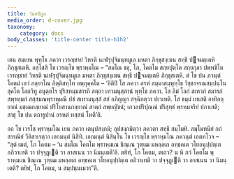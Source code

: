 ```yaml
---
title: วินยปิฏก
media_order: d-cover.jpg
taxonomy:
    category: docs
body_classes: 'title-center title-h1h2'
---
```


เตน สมเยน พุทฺโธ ภควา เวรญฺชายํ วิหรติ นเฬรุปุจิมนฺทมูเล มหตา ภิกฺขุสงฺเฆน สทฺธึ ปฺจมตฺเตหิ ภิกฺขุสเตหิ. อสฺโสสิ โข เวรญฺโช พฺราหฺมโณ – “สมโณ ขลุ, โภ, โคตโม สกฺยปุตฺโต สกฺยกุลา ปพฺพชิโต เวรญฺชายํ วิหรติ นเฬรุปุจิมนฺทมูเล มหตา ภิกฺขุสงฺเฆน สทฺธึ ปฺจมตฺเตหิ ภิกฺขุสเตหิ. ตํ โข ปน ภวนฺตํ โคตมํ เอวํ กลฺยาโณ กิตฺติสทฺโท อพฺภุคฺคโต – ‘อิติปิ โส ภควา อรหํ สมฺมาสมฺพุทฺโธ วิชฺชาจรณสมฺปนฺโน สุคโต โลกวิทู อนุตฺตโร ปุริสทมฺมสารถิ สตฺถา เทวมนุสฺสานํ พุทฺโธ ภควา. โส อิมํ โลกํ สเทวกํ สมารกํ สพฺรหฺมกํ สสฺสมณพฺราหฺมณึ ปชํ สเทวมนุสฺสํ สยํ อภิญญา สจฺฉิกตฺวา ปเวเทติ. โส ธมฺมํ เทเสติ อาทิกลฺยาณํ มชฺเฌกลฺยาณํ ปริโยสานกลฺยาณํ สาตฺถํ สพฺยญัชนํ; เกวลปริปุณฺณํ ปริสุทฺธํ พฺรหฺมจริยํ ปกาเสติ; สาธุ โข ปน ตถารูปานํ อรหตํ ทสฺสนํ โหตี’ติ.

อถ โข เวรโช พฺราหฺมโณ เยน ภควา เตนุปสงฺกมิ; อุปสงฺกมิตฺวา ภควตา สทฺธึ สมฺโมทิ. สมฺโมทนียํ กถํ สารณียํ วีติสาเรตฺวา เอกมนฺตํ นิสีทิ. เอกมนฺตํ นิสินฺโน โข เวรญฺโช พฺราหฺมโณ ภควนฺตํ เอตทโวจ – “สุตํ เมตํ, โภ โคตม – ‘น สมโณ โคตโม พฺราหฺมเณ ชิณฺเณ วุฑฺเฒ มหลฺลเก อทฺธคเต วโยอนุปฺปตฺเต อภิวาเทติ วา ปจฺจุฏฺเติ วา อาสเนน วา นิมนฺเตตี’ติ. ตยิทํ, โภ โคตม, ตเถว? น หิ ภวํ โคตโม พฺราหฺมเณ ชิณฺเณ วุฑฺเฒ มหลฺลเก อทฺธคเต วโยอนุปฺปตฺเต อภิวาเทติ วา ปจฺจุฏฺเติ วา อาสเนน วา นิมนฺเตติ? ตยิทํ, โภ โคตม, น สมฺปนฺนเมวา”ติ.